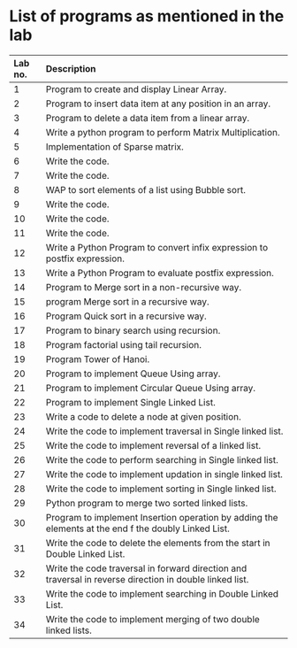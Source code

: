 # List of programs as mentioned in the lab

| Lab no. | Description |
| :-- | :---- |
|1|   Program to create and display Linear Array.
|2|	  Program to insert data item at any position in an array.	
|3| 	Program to delete a data item from a linear array.
|4|		Write a python program to perform Matrix Multiplication.
|5|		Implementation of Sparse matrix.
|6|		Write the code.
|7|		Write the code.
|8|		WAP to sort elements of a list using Bubble sort.	
|9|		Write the code.		
|10|	Write the code.		
|11|	Write the code.		
|12|	Write a Python Program to convert infix expression to postfix expression.
|13|	Write a Python Program to evaluate postfix expression.
|14|	Program to Merge sort in a non-recursive way.
|15|	program Merge sort in a recursive way.
|16|	Program Quick sort in a recursive way.
|17|	Program to binary search using recursion.		
|18|	Program factorial using tail recursion.			
|19|	Program Tower of Hanoi.	
|20|	Program to implement Queue Using array.			
|21|	Program to implement Circular Queue Using array.	
|22|	Program to implement Single Linked List.	
|23|	Write a code to delete a node at given position.			
|24|	Write the code to implement traversal in Single linked list.			
|25|	Write the code to implement reversal of a linked list.		
|26|	Write the code to perform searching in Single linked list.			
|27|	Write the code to implement updation in single linked list.		
|28|	Write the code to implement sorting in Single linked list.	
|29|	Python program to merge two sorted linked lists.		
|30|	Program to implement Insertion operation by adding the elements at the end f the doubly Linked List.	
|31|	Write the code to delete the elements from the start in Double Linked List.	
|32|	Write the code traversal in forward direction and traversal in reverse direction in double linked list.		
|33|	Write the code to implement searching in Double Linked List.			
|34|	Write the code to implement merging of two double linked lists.  
